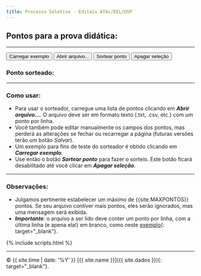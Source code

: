 ```yaml
---
title: Processo Seletivo - Editais ATAc/EEL/USP
---
```


## Pontos para a prova didática:

<output id="inputs"></output>
<input type="file" id="pontosfile" accept=".txt, .csv, .dat, .yml" hidden />

---

<button type="button" id='exemplo' class='btn' onclick="carrega_exemplo()">Carregar exemplo</button>
<input type="button" id='abrir' class='btn' onclick="abrir()" value="Abrir arquivo...">
<button type="button" id='sorteio' class='btn' onclick="document.getElementById('pontosorteado').innerHTML = sorteia(1, N)">Sortear ponto</button>
<button type="button" id='apagar' class='btn' onclick="resetstyle()">Apagar seleção</button>

### Ponto sorteado: <span class="badge" id="pontosorteado"></span>

---

### Como usar:

* Para usar o sorteador, carregue uma lista de pontos clicando em **_Abrir arquivo..._**. O arquivo  deve ser em formato texto (.txt, .csv, etc.) com um ponto por linha.
* Você também pode editar manualmente os campos dos pontos, mas perderá as alterações se fechar ou recarregar a página (futuras versões terão um botão _Salvar_).
* Um exemplo para fins de teste do sorteador é obtido clicando em _**Carregar exemplo**_.
* Use então o botão _**Sortear ponto**_ para fazer o sorteio. Este botão ficará desabilitado até você clicar em _**Apagar seleção**_.

---

### Observações:

* Julgamos pertinente estabelecer um máximo de {{site.MAXPONTOS}} pontos. Se seu arquivo contiver mais pontos, eles serão ignorados, mas uma mensagem será exibida.
* **_Importante_**: o arquivo a ser lido deve conter um ponto por linha, com a última linha (e apena ela!) em branco, como neste [exemplo]({{site.baseurl}}/assets/exemplo/exemplo-pontos.txt){: target="_blank"}.

<!-- Carregando os scripts -->

{% include scripts.html %}

---

© {{ site.time | date: '%Y' }} [{{ site.name }}]({{ site.dados }}){: target="_blank"}.
